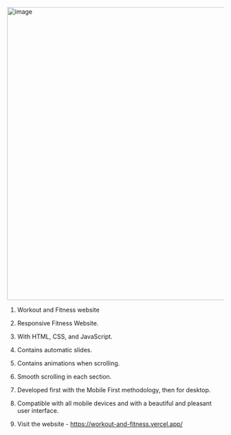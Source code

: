 <img width="1349" height="680" alt="image" src="https://github.com/user-attachments/assets/dc1dac91-9ca9-4d53-a5c1-7c416087c36a" />


1. Workout and Fitness website

2. Responsive Fitness Website.

3. With HTML, CSS, and JavaScript.

4. Contains automatic slides.

5. Contains animations when scrolling.

6. Smooth scrolling in each section.

7. Developed first with the Mobile First methodology, then for desktop.

8. Compatible with all mobile devices and with a beautiful and pleasant user interface.

9. Visit the website - https://workout-and-fitness.vercel.app/
